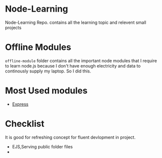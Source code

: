 # Node-Learning
Node-Learning Repo. contains all the learning topic and relevent small projects

# Offline Modules
`offline-module` folder contains all the important node modules that I require to learn node.js because I don't have enough electricity and data to continously supply my laptop. So I did this.

# Most Used modules
- [Express](./Express-Framework/README.md)

# Checklist 

It is good for refreshing concept for fluent devlopment in project.

- EJS,Serving public folder files
-
